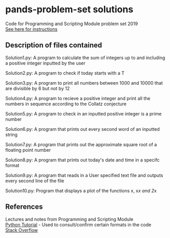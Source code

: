 # pands-problem-set solutions
Code for Programming and Scripting Module problem set 2019  
[See here for instructions](https://github.com/ianmcloughlin/problems-pands-2019/raw/master/problems.pdf)

## Description of files contained
Solution1.py: A program to calculate the sum of integers up to and including a positive integer inputted by the user

Solution2.py: A program to check if today starts with a T

Solution3.py: A program to print all numbers between 1000 and 10000 that are divisible by 6 but not by 12

Solution4.py: A program to recieve a positive integer and print all the numbers in sequence according to the Collatz conjecture

Solution5.py: A program to check in an inputted positive integer is a prime number

Solution6.py: A program that prints out every second word of an inputted string

Solution7.py: A program that prints out the approximate square root of a floating point number

Solution8.py: A program that prints out today's date and time in a specifc format

Solution9.py: A program that reads in a User specified text file and outputs every second line of the file 

Solution10.py: Program that displays a plot of the functions x, x*x and 2*x

## References
Lectures and notes from Programming and Scripting Module  
[Python Tutorial](https://docs.python.org/3/tutorial/) - Used to consult/confirm certain formats in the code  
[Stack Overflow](https://stackoverflow.com/) 
  


